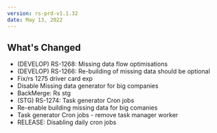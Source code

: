 ```yaml
---
version: rs-prd-v1.1.32
date: May 13, 2022
---
```


## What's Changed
* (DEVELOP) RS-1268: Missing data flow optimisations
* (DEVELOP) RS-1266: Re-building of missing data should be optional
* Fix/rs 1275 driver card exp
* Disable Missing data generator for big companies
* BackMerge: Rs stg
* (STG) RS-1274: Task generator Cron jobs
* Re-enable building missing data for big comanies
* Task generator Cron jobs - remove task manager worker
* RELEASE: Disabling daily cron jobs
